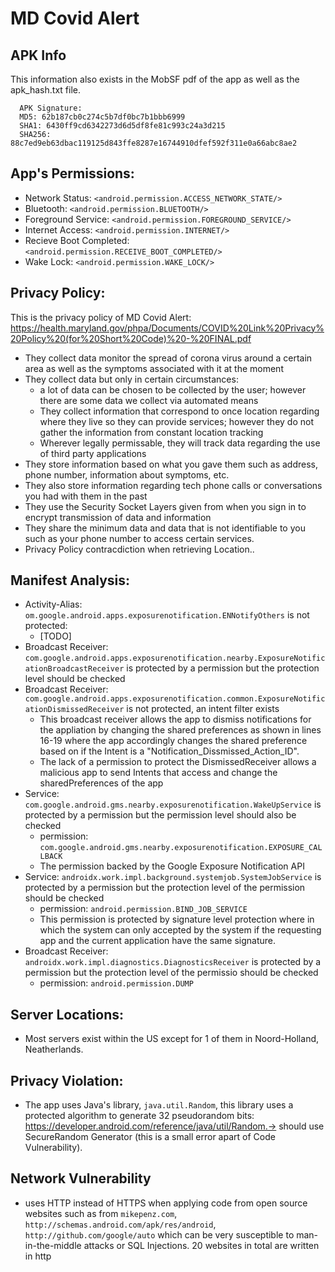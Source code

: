 # MD Covid Alert

## APK Info
This information also exists in the MobSF pdf of the app as well as the apk_hash.txt file. 
```
  APK Signature:
  MD5: 62b187cb0c274c5b7df0bc7b1bbb6999
  SHA1: 6430ff9cd6342273d6d5df8fe81c993c24a3d215
  SHA256: 88c7ed9eb63dbac119125d843ffe8287e16744910dfef592f311e0a66abc8ae2
```

## App's Permissions:
- Network Status: ``<android.permission.ACCESS_NETWORK_STATE/>``
- Bluetooth: ``<android.permission.BLUETOOTH/>``
- Foreground Service: ``<android.permission.FOREGROUND_SERVICE/>``
- Internet Access: ``<android.permission.INTERNET/>``
- Recieve Boot Completed: ``<android.permission.RECEIVE_BOOT_COMPLETED/>``
- Wake Lock: ``<android.permission.WAKE_LOCK/>``

## Privacy Policy:
This is the privacy policy of MD Covid Alert: https://health.maryland.gov/phpa/Documents/COVID%20Link%20Privacy%20Policy%20(for%20Short%20Code)%20-%20FINAL.pdf
- They collect data monitor the spread of corona virus around a certain area as well as the symptoms associated with it at the moment
- They collect data but only in certain circumstances:
  - a lot of data can be chosen to be collected by the user; however there are some data we collect via automated means
  - They collect information that correspond to once location regarding where they live so they can provide services; however they do not gather the information from constant location tracking
  - Wherever legally permissable, they will track data regarding the use of third party applications
- They store information based on what you gave them such as address, phone number, information about symptoms, etc. 
- They also store information regarding tech phone calls or conversations you had with them in the past 
- They use the Security Socket Layers given from when you sign in to encrypt transmission of data and information
- They share the minimum data and data that is not identifiable to you such as your phone number to access certain services. 
- Privacy Policy contracdiction when retrieving Location..

## Manifest Analysis:
- Activity-Alias: `om.google.android.apps.exposurenotification.ENNotifyOthers` is not protected:
  - [TODO]
- Broadcast Receiver: ``com.google.android.apps.exposurenotification.nearby.ExposureNotificationBroadcastReceiver`` is protected by a permission but the protection level should be checked
- Broadcast Receiver: ``com.google.android.apps.exposurenotification.common.ExposureNotificationDismissedReceiver`` is not protected, an intent filter exists 
  - This broadcast receiver allows the app to dismiss notifications for the appliation by changing the shared preferences as shown in lines 16-19 where the app accordingly changes the shared preference based on if the Intent is a "Notification_Dissmissed_Action_ID".
  - The lack of a permission to protect the DismissedReceiver allows a malicious app to send Intents that access and change the sharedPreferences of the app
- Service: ``com.google.android.gms.nearby.exposurenotification.WakeUpService`` is protected by a permission but the permission level should also be checked
  - permission: ``com.google.android.gms.nearby.exposurenotification.EXPOSURE_CALLBACK``
  - The permission backed by the Google Exposure Notification API 
- Service: ``androidx.work.impl.background.systemjob.SystemJobService`` is protected by a permission but the protection level of the permission should be checked
  - permission: ``android.permission.BIND_JOB_SERVICE``
  - This permission is protected by signature level protection where in which the system can only accepted by the system if the requesting app and the current application have the same signature. 
- Broadcast Receiver: ``androidx.work.impl.diagnostics.DiagnosticsReceiver`` is protected by a permission but the protection level of the permissio should be checked
  - permission: `android.permission.DUMP`

## Server Locations:
- Most servers exist within the US except for 1 of them in Noord-Holland, Neatherlands. 

## Privacy Violation:
- The app uses Java's library, `java.util.Random`, this library uses a protected algorithm to generate 32 pseudorandom bits: https://developer.android.com/reference/java/util/Random.-> should use SecureRandom Generator (this is a small error apart of Code Vulnerability).

## Network Vulnerability
- uses HTTP instead of HTTPS when applying code from open source websites such as from `mikepenz.com`, `http://schemas.android.com/apk/res/android`, `http://github.com/google/auto` which can be very susceptible to man-in-the-middle attacks or SQL Injections. 20 websites in total are written in http


